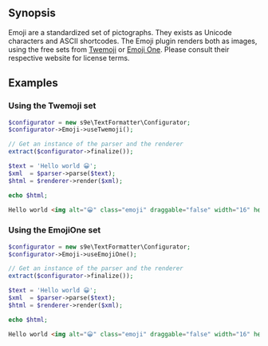 ## Synopsis

Emoji are a standardized set of pictographs.  They exists as Unicode characters and ASCII shortcodes. The Emoji plugin renders both as images, using the free sets from [Twemoji](http://twitter.github.io/twemoji/) or [Emoji One](http://emojione.com/). Please consult their respective website for license terms.

## Examples

### Using the Twemoji set

```php
$configurator = new s9e\TextFormatter\Configurator;
$configurator->Emoji->useTwemoji();

// Get an instance of the parser and the renderer
extract($configurator->finalize());

$text = 'Hello world 😀';
$xml  = $parser->parse($text);
$html = $renderer->render($xml);

echo $html;
```
```html
Hello world <img alt="😀" class="emoji" draggable="false" width="16" height="16" src="//twemoji.maxcdn.com/2/72x72/1f600.png">
```

### Using the EmojiOne set

```php
$configurator = new s9e\TextFormatter\Configurator;
$configurator->Emoji->useEmojiOne();

// Get an instance of the parser and the renderer
extract($configurator->finalize());

$text = 'Hello world 😀';
$xml  = $parser->parse($text);
$html = $renderer->render($xml);

echo $html;
```
```html
Hello world <img alt="😀" class="emoji" draggable="false" width="16" height="16" src="//cdn.jsdelivr.net/emojione/assets/png/1f600.png">
```
